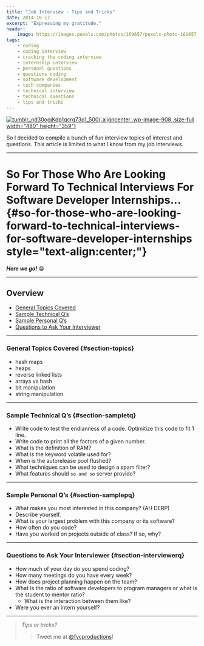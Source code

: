 ```yaml
---
title: "Job Interview - Tips and Tricks"
date: 2014-10-17
excerpt: "Expressing my gratitude."
header:
    image: https://images.pexels.com/photos/169657/pexels-photo-169657.jpeg
tags:
    - coding
    - coding interview
    - cracking the coding interview
    - internship interview
    - personal questions
    - questions coding
    - software development
    - tech companies
    - technical interview
    - technical questions
    - tips and tricks
---
```


[![tumblr\_nd30ogjKdp1qcrg73o1\_500](https://fvcproductions.files.wordpress.com/2014/10/tumblr_nd30ogjkdp1qcrg73o1_500.jpg){.aligncenter
.wp-image-908 .size-full width="480"
height="359"}](https://fvcproductions.files.wordpress.com/2014/10/tumblr_nd30ogjkdp1qcrg73o1_500.jpg)

So I decided to compile a bunch of fun interview topics of interest and
questions. This article is limited to what I know from my job
interviews.

------------------------------------------------------------------------

So For Those Who Are Looking Forward To Technical Interviews For Software Developer Internships… {#so-for-those-who-are-looking-forward-to-technical-interviews-for-software-developer-internships style="text-align:center;"}
================================================================================================

***Here we go!*** :grin:

------------------------------------------------------------------------

**Overview**
------------

-   [General Topics Covered](#section-topics)
-   [Sample Technical Q’s](#section-sampletq)
-   [Sample Personal Q’s](#section-samplepq)
-   [Questions to Ask Your Interviewer](#section-interviewerq)

------------------------------------------------------------------------

### **General Topics Covered** {#section-topics}

-   hash maps
-   heaps
-   reverse linked lists
-   arrays vs hash
-   bit manipulation
-   string manipulation

------------------------------------------------------------------------

### **Sample Technical Q’s** {#section-sampletq}

-   Write code to test the endianness of a code. Optimitize this code to
    fit 1 line.
-   Write code to print all the factors of a given number.
-   What is the definition of RAM?
-   What is the keyword volatile used for?
-   When is the autorelease pool flushed?
-   What techniques can be used to design a spam filter?
-   What features should `so and so` server provide?

------------------------------------------------------------------------

### **Sample Personal Q’s** {#section-samplepq}

-   What makes you most interested in this company? (AH DERP)
-   Describe yourself.
-   What is your largest problem with this company or its software?
-   How often do you code?
-   Have you worked on projects outside of class? If so, why?

------------------------------------------------------------------------

### **Questions to Ask Your Interviewer** {#section-interviewerq}

-   How much of your day do you spend coding?
-   How many meetings do you have every week?
-   How does project planning happen on the team?
-   What is the ratio of software developers to program managers or what
    is the student to mentor ratio?
    -   What is the interaction between them like?
-   Were you ever an intern yourself?

------------------------------------------------------------------------

> *Tips or tricks?*
>
> > Tweet me at [@fvcproductions](https://twitter.com/fvcproductions)!
